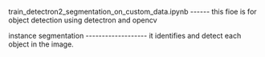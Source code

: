 train_detectron2_segmentation_on_custom_data.ipynb  ------    this fioe is for object detection using detectron and opencv 

instance segmentation  -------------------   it identifies and detect each object in the image. 
